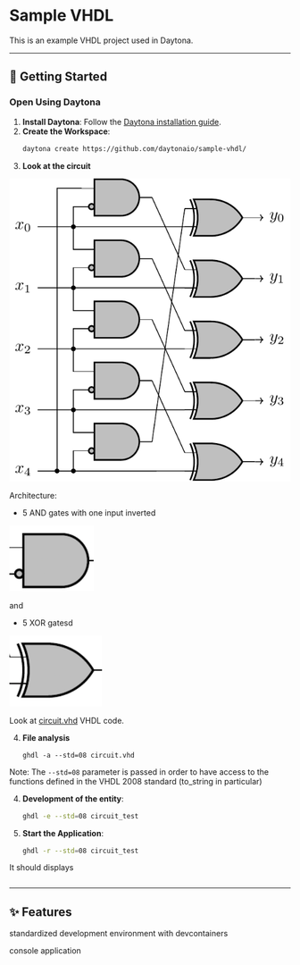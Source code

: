 # Sample VHDL

This is an example VHDL project used in Daytona.

---

## 🚀 Getting Started  

### Open Using Daytona  

1. **Install Daytona**: Follow the [Daytona installation guide](https://www.daytona.io/docs/installation/installation/).  
2. **Create the Workspace**:  
   ```bash  
   daytona create https://github.com/daytonaio/sample-vhdl/
   ```
3. **Look at the circuit**

![Circuit](circuit.png)

Architecture:


- 5 AND gates with one input inverted

![AND](and_with_1_not_as_input.png)

and

- 5 XOR gatesd

![XOR](xor.png)

Look at [circuit.vhd](circuit.vhd) VHDL code.

4. **File analysis**

   ```
   ghdl -a --std=08 circuit.vhd
   ```

Note: The `--std=08` parameter is passed in order to have access to the functions defined in the VHDL 2008 standard (to_string in particular)

4. **Development of the entity**:  
   ```bash  
   ghdl -e --std=08 circuit_test
   ```  

5. **Start the Application**:
   ```bash  
   ghdl -r --std=08 circuit_test
   ```
It should displays

```

```

---

## ✨ Features  

standardized development environment with devcontainers

console application
